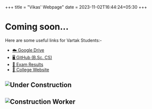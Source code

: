 +++
title = "Vikas' Webpage"
date = 2023-11-02T16:44:24+05:30
+++
# Coming soon...

Here are some useful links for Vartak Students:-
- [☁️  Google Drive](https://drive.google.com/drive/folders/1uIVSglL-xTCZDKztrwjtgEzQL9yrF2QH?usp=sharing)
- [🖥️  GitHub (B.Sc. CS)](https://github.com/labstudent41/code)
- [📝  Exam Results](results)
- [🏫  College Website](https://avc.ac.in)

## ![Under Construction](pics/under-construction-1.gif)
## ![Construction Worker](pics/construction-worker-animation.gif)
